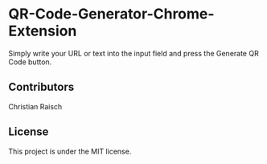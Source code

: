 # QR-Code-Generator-Chrome-Extension

Simply write your URL or text into the input field and press the Generate QR Code button.

## Contributors

Christian Raisch

## License

This project is under the MIT license.